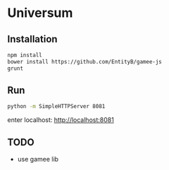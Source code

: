 Universum
=========

Installation
------------

```bash
npm install
bower install https://github.com/EntityB/gamee-js
grunt
```

Run
---

```bash
python -m SimpleHTTPServer 8081
```

enter localhost:
[http://localhost:8081](http://localhost:8081)


TODO
----

* use gamee lib